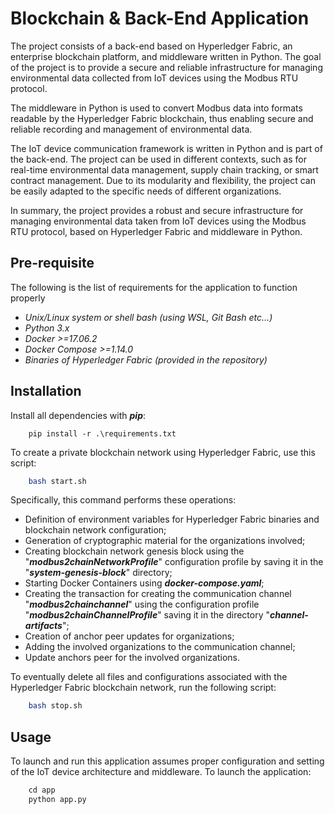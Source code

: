 # Blockchain & Back-End Application

The project consists of a back-end based on Hyperledger Fabric, an enterprise blockchain platform, and middleware written in Python. The goal of the project is to provide a secure and reliable infrastructure for managing environmental data collected from IoT devices using the Modbus RTU protocol.

The middleware in Python is used to convert Modbus data into formats readable by the Hyperledger Fabric blockchain, thus enabling secure and reliable recording and management of environmental data.

The IoT device communication framework is written in Python and is part of the back-end. The project can be used in different contexts, such as for real-time environmental data management, supply chain tracking, or smart contract management. Due to its modularity and flexibility, the project can be easily adapted to the specific needs of different organizations.

In summary, the project provides a robust and secure infrastructure for managing environmental data taken from IoT devices using the Modbus RTU protocol, based on Hyperledger Fabric and middleware in Python.

## Pre-requisite
The following is the list of requirements for the application to function properly

 -  *Unix/Linux system or shell bash (using WSL, Git Bash etc...)*
 -  *Python 3.x*
 -  *Docker >=17.06.2*
 -  *Docker Compose >=1.14.0*
 -  *Binaries of Hyperledger Fabric (provided in the repository)*


## Installation

Install all dependencies with ***pip***:

```pip
    pip install -r .\requirements.txt            
```
To create a private blockchain network using Hyperledger Fabric, use this script:
 
```bash
    bash start.sh          
```
Specifically, this command performs these operations:
- Definition of environment variables for Hyperledger Fabric binaries and blockchain network configuration;
 - Generation of cryptographic material for the organizations involved;
 - Creating blockchain network genesis block using the "***modbus2chainNetworkProfile***" configuration profile by saving it in the "***system-genesis-block***" directory;
 - Starting Docker Containers using ***docker-compose.yaml***;
 - Creating the transaction for creating the communication channel "***modbus2chainchannel***" using the configuration profile "***modbus2chainChannelProfile***" saving it in the directory "***channel-artifacts***";
 - Creation of anchor peer updates for organizations;
 - Adding the involved organizations to the communication channel;
 - Update anchors peer for the involved organizations.

To eventually delete all files and configurations associated with the Hyperledger Fabric blockchain network, run the following script:
```bash
    bash stop.sh          
```

## Usage
To launch and run this application assumes proper configuration and setting of the IoT device architecture and middleware. 
To launch the application:
```python
    cd app
    python app.py          
```


    